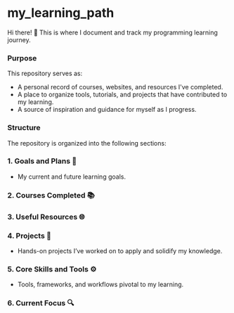 # my_learning_path

Hi there! 🚀 This is where I document and track my programming learning journey.

### Purpose
This repository serves as:
- A personal record of courses, websites, and resources I've completed.
- A place to organize tools, tutorials, and projects that have contributed to my learning.
- A source of inspiration and guidance for myself as I progress.

### Structure
The repository is organized into the following sections:

### 1. Goals and Plans 🎯
- My current and future learning goals.
### 2. Courses Completed 📚
### 3. Useful Resources 🌐
### 4. Projects 🔨
- Hands-on projects I’ve worked on to apply and solidify my knowledge.
### 5. Core Skills and Tools ⚙️
- Tools, frameworks, and workflows pivotal to my learning.
### 6. Current Focus 🔍
